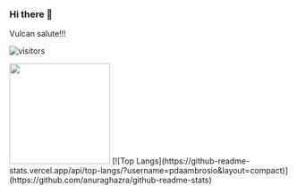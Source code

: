 ### Hi there 👋

Vulcan salute!!!

![visitors](https://visitor-badge.glitch.me/badge?page_id=your.username)

<img height="180em" src="https://github-readme-stats.vercel.app/api?username=pdaambrosio&show_icons=true&hide_border=true&&count_private=true&include_all_commits=true" />
[![Top Langs](https://github-readme-stats.vercel.app/api/top-langs/?username=pdaambrosio&layout=compact)](https://github.com/anuraghazra/github-readme-stats)


<!--
**pdaambrosio/pdaambrosio** is a ✨ _special_ ✨ repository because its `README.md` (this file) appears on your GitHub profile.

Here are some ideas to get you started:

- 🔭 I’m currently working on ...
- 🌱 I’m currently learning ...
- 👯 I’m looking to collaborate on ...
- 🤔 I’m looking for help with ...
- 💬 Ask me about ...
- 📫 How to reach me: ...
- 😄 Pronouns: ...
- ⚡ Fun fact: ...
-->
